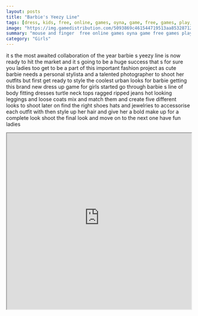 ```yaml
---
layout: posts
title: "Barbie's Yeezy Line"
tags: [dress, kids, free, online, games, oyna, game, free, games, play, play, games]
image: "https://img.gamedistribution.com/5093869c461544719513aa85328712ec.jpg"
summary: "mouse and finger  free online games oyna game free games play play games"
category: "Girls"
---
```


it s the most awaited collaboration of the year barbie s yeezy line is now ready to hit the market and it s going to be a huge success that s for sure you ladies too get to be a part of this important fashion project as cute barbie needs a personal stylista and a talented photographer to shoot her outfits but first get ready to style the coolest urban looks for barbie getting this brand new dress up game for girls started go through barbie s line of body fitting dresses turtle neck tops ragged ripped jeans hot looking leggings and loose coats mix and match them and create five different looks to shoot later on find the right shoes hats and jewelries to accessorise each outfit with then style up her hair and give her a bold make up for a complete look shoot the final look and move on to the next one have fun ladies

<iframe width="100%" height="480px;" src="https://html5.gamedistribution.com/5093869c461544719513aa85328712ec/"></iframe>